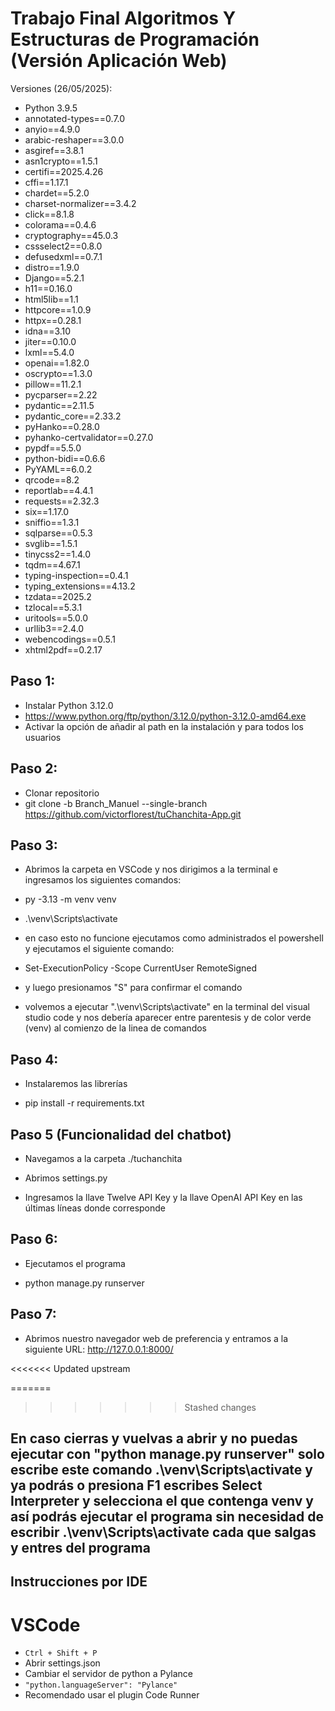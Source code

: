 # Trabajo Final Algoritmos Y Estructuras de Programación (Versión Aplicación Web)

Versiones (26/05/2025): 
+ Python 3.9.5
+ annotated-types==0.7.0
+ anyio==4.9.0
+ arabic-reshaper==3.0.0
+ asgiref==3.8.1
+ asn1crypto==1.5.1
+ certifi==2025.4.26
+ cffi==1.17.1
+ chardet==5.2.0
+ charset-normalizer==3.4.2
+ click==8.1.8
+ colorama==0.4.6
+ cryptography==45.0.3
+ cssselect2==0.8.0
+ defusedxml==0.7.1
+ distro==1.9.0
+ Django==5.2.1
+ h11==0.16.0
+ html5lib==1.1
+ httpcore==1.0.9
+ httpx==0.28.1
+ idna==3.10
+ jiter==0.10.0
+ lxml==5.4.0
+ openai==1.82.0
+ oscrypto==1.3.0
+ pillow==11.2.1
+ pycparser==2.22
+ pydantic==2.11.5
+ pydantic_core==2.33.2
+ pyHanko==0.28.0
+ pyhanko-certvalidator==0.27.0
+ pypdf==5.5.0
+ python-bidi==0.6.6
+ PyYAML==6.0.2
+ qrcode==8.2
+ reportlab==4.4.1
+ requests==2.32.3
+ six==1.17.0
+ sniffio==1.3.1
+ sqlparse==0.5.3
+ svglib==1.5.1
+ tinycss2==1.4.0
+ tqdm==4.67.1
+ typing-inspection==0.4.1
+ typing_extensions==4.13.2
+ tzdata==2025.2
+ tzlocal==5.3.1
+ uritools==5.0.0
+ urllib3==2.4.0
+ webencodings==0.5.1
+ xhtml2pdf==0.2.17

## Paso 1:
+ Instalar Python 3.12.0
+ https://www.python.org/ftp/python/3.12.0/python-3.12.0-amd64.exe
+ Activar la opción de añadir al path en la instalación y para todos los usuarios

## Paso 2:

+ Clonar repositorio
+ git clone -b Branch_Manuel --single-branch https://github.com/victorflorest/tuChanchita-App.git

## Paso 3:

+ Abrimos la carpeta en VSCode y nos dirigimos a la terminal e ingresamos los siguientes comandos:

+ py -3.13 -m venv venv

+ .\venv\Scripts\activate

+ en caso esto no funcione ejecutamos como administrados el powershell y ejecutamos el siguiente comando:

+ Set-ExecutionPolicy -Scope CurrentUser RemoteSigned

+ y luego presionamos "S" para confirmar el comando

+ volvemos a ejecutar ".\venv\Scripts\activate" en la terminal del visual studio code y nos debería aparecer entre parentesis y de color verde (venv) al comienzo de la linea de comandos

## Paso 4:

+ Instalaremos las librerías

+ pip install -r requirements.txt

## Paso 5 (Funcionalidad del chatbot)

+ Navegamos a la carpeta ./tuchanchita

+ Abrimos settings.py

+ Ingresamos la llave Twelve API Key y la llave OpenAI API Key en las últimas líneas donde corresponde

## Paso 6:

+ Ejecutamos el programa

+ python manage.py runserver

## Paso 7:

+ Abrimos nuestro navegador web de preferencia y entramos a la siguiente URL: http://127.0.0.1:8000/

<<<<<<< Updated upstream

=======
>>>>>>> Stashed changes
## En caso cierras y vuelvas a abrir y no puedas ejecutar con "python manage.py runserver" solo escribe este comando .\venv\Scripts\activate y ya podrás o presiona F1 escribes Select Interpreter y selecciona el que contenga venv y así podrás ejecutar el programa sin necesidad de escribir .\venv\Scripts\activate cada que salgas y entres del programa

## Instrucciones por IDE
# VSCode
+ `Ctrl + Shift + P`
+ Abrir settings.json
+ Cambiar el servidor de python a Pylance
+ `"python.languageServer": "Pylance"`
+ Recomendado usar el plugin Code Runner